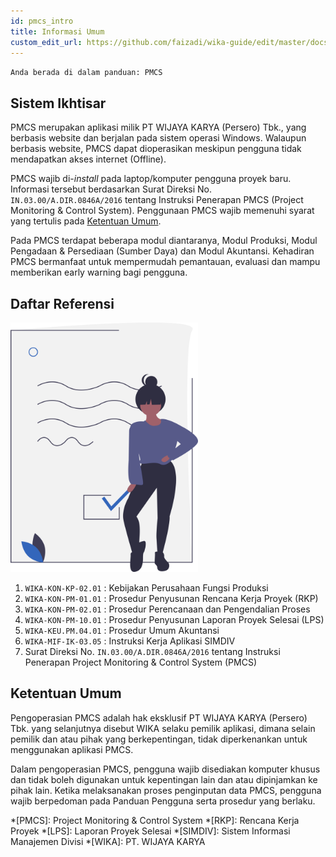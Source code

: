 ```yaml
---
id: pmcs_intro
title: Informasi Umum
custom_edit_url: https://github.com/faizadi/wika-guide/edit/master/docs/pmcs/pmcs_intro.md
---
```

`Anda berada di dalam panduan: PMCS`

## Sistem Ikhtisar

PMCS merupakan aplikasi milik PT WIJAYA KARYA (Persero) Tbk., yang berbasis website dan berjalan pada sistem operasi Windows. Walaupun berbasis website, PMCS dapat dioperasikan meskipun pengguna tidak mendapatkan akses internet (Offline).

PMCS wajib di-_install_ pada laptop/komputer pengguna proyek baru. Informasi tersebut berdasarkan Surat Direksi No. `IN.03.00/A.DIR.0846A/2016` tentang Instruksi Penerapan PMCS (Project Monitoring & Control System). Penggunaan PMCS wajib memenuhi syarat yang tertulis pada [Ketentuan Umum](pmcs_intro#ketentuan-umum).

Pada PMCS terdapat beberapa modul diantaranya, Modul Produksi, Modul Pengadaan & Persediaan (Sumber Daya) dan Modul Akuntansi. Kehadiran PMCS bermanfaat untuk mempermudah pemantauan, evaluasi dan mampu memberikan early warning bagi pengguna.

## Daftar Referensi

<img src="../assets/pmcs/undraw_terms_lso0.svg" alt="terms" width="300"/>

1. `WIKA-KON-KP-02.01` : Kebijakan Perusahaan Fungsi Produksi
2. `WIKA-KON-PM-01.01` : Prosedur Penyusunan Rencana Kerja Proyek (RKP)
3. `WIKA-KON-PM-02.01` : Prosedur Perencanaan dan Pengendalian Proses
4. `WIKA-KON-PM-10.01` : Prosedur Penyusunan Laporan Proyek Selesai (LPS)
5. `WIKA-KEU.PM.04.01` : Prosedur Umum Akuntansi
6. `WIKA-MIF-IK-03.05` : Instruksi Kerja Aplikasi SIMDIV
7. Surat Direksi No. `IN.03.00/A.DIR.0846A/2016` tentang Instruksi Penerapan Project Monitoring & Control System (PMCS)

## Ketentuan Umum

Pengoperasian PMCS adalah hak eksklusif PT WIJAYA KARYA (Persero) Tbk. yang selanjutnya disebut WIKA selaku pemilik aplikasi, dimana selain pemilik dan atau pihak yang berkepentingan, tidak diperkenankan untuk menggunakan aplikasi PMCS.

Dalam pengoperasian PMCS, pengguna wajib disediakan komputer khusus dan tidak boleh digunakan untuk kepentingan lain dan atau dipinjamkan ke pihak lain. Ketika melaksanakan proses penginputan data PMCS, pengguna wajib berpedoman pada Panduan Pengguna serta prosedur yang berlaku.

*[PMCS]: Project Monitoring & Control System
*[RKP]: Rencana Kerja Proyek
*[LPS]: Laporan Proyek Selesai
*[SIMDIV]: Sistem Informasi Manajemen Divisi
*[WIKA]: PT. WIJAYA KARYA
